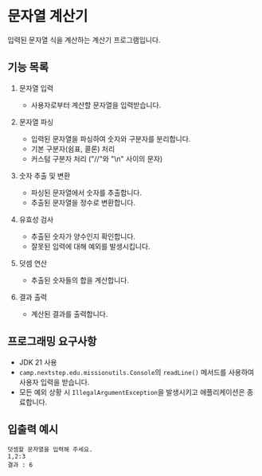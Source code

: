# 문자열 계산기

입력된 문자열 식을 계산하는 계산기 프로그램입니다.

## 기능 목록

1. 문자열 입력
    - 사용자로부터 계산할 문자열을 입력받습니다.

2. 문자열 파싱
    - 입력된 문자열을 파싱하여 숫자와 구분자를 분리합니다.
    - 기본 구분자(쉼표, 콜론) 처리
    - 커스텀 구분자 처리 ("//"와 "\n" 사이의 문자)

3. 숫자 추출 및 변환
    - 파싱된 문자열에서 숫자를 추출합니다.
    - 추출된 문자열을 정수로 변환합니다.

4. 유효성 검사
    - 추출된 숫자가 양수인지 확인합니다.
    - 잘못된 입력에 대해 예외를 발생시킵니다.

5. 덧셈 연산
    - 추출된 숫자들의 합을 계산합니다.

6. 결과 출력
    - 계산된 결과를 출력합니다.

## 프로그래밍 요구사항

- JDK 21 사용
- `camp.nextstep.edu.missionutils.Console`의 `readLine()` 메서드를 사용하여 사용자 입력을 받습니다.
- 모든 예외 상황 시 `IllegalArgumentException`을 발생시키고 애플리케이션은 종료합니다.

## 입출력 예시
~~~
덧셈할 문자열을 입력해 주세요.
1,2:3
결과 : 6
~~~